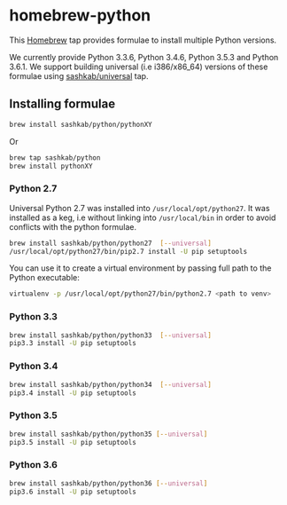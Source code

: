 # homebrew-python

This [Homebrew](http://brew.sh) tap provides formulae to install multiple Python versions.

We currently provide Python 3.3.6, Python 3.4.6, Python 3.5.3 and Python 3.6.1. 
We support building universal (i.e i386/x86_64) versions of these formulae using [sashkab/universal](https://github.com/sashkab/homebrew-universal) tap.

## Installing formulae

```bash
brew install sashkab/python/pythonXY
```

Or

```bash
brew tap sashkab/python
brew install pythonXY
```

### Python 2.7

Universal Python 2.7 was installed into `/usr/local/opt/python27`. It was installed as a keg, 
i.e without linking into `/usr/local/bin` in order to avoid conflicts with the python formulae.

```bash
brew install sashkab/python/python27  [--universal]
/usr/local/opt/python27/bin/pip2.7 install -U pip setuptools
```

You can use it to create a virtual environment by passing full path to the Python executable:

```bash
virtualenv -p /usr/local/opt/python27/bin/python2.7 <path to venv>
```

### Python 3.3

```bash
brew install sashkab/python/python33  [--universal]
pip3.3 install -U pip setuptools
```

### Python 3.4

```bash
brew install sashkab/python/python34  [--universal]
pip3.4 install -U pip setuptools
```

### Python 3.5

```bash
brew install sashkab/python/python35 [--universal]
pip3.5 install -U pip setuptools
```

### Python 3.6

```bash
brew install sashkab/python/python36 [--universal]
pip3.6 install -U pip setuptools
```
